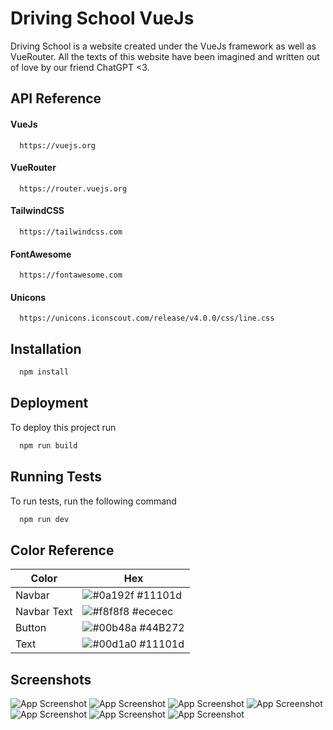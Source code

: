 
# Driving School VueJs

Driving School is a website created under the VueJs framework as well as VueRouter.
All the texts of this website have been imagined and written out of love by our friend ChatGPT <3.

## API Reference

#### VueJs

```http
  https://vuejs.org
```
#### VueRouter

```http
  https://router.vuejs.org
```
#### TailwindCSS
```http
  https://tailwindcss.com
```
#### FontAwesome
```http
  https://fontawesome.com
```
#### Unicons
```http
  https://unicons.iconscout.com/release/v4.0.0/css/line.css
```




## Installation

```bash
  npm install
```

## Deployment

To deploy this project run

```bash
  npm run build
```


## Running Tests

To run tests, run the following command

```bash
  npm run dev
```

## Color Reference

| Color             | Hex                                                                |
| ----------------- | ------------------------------------------------------------------ |
| Navbar | ![#0a192f](https://via.placeholder.com/10/11101d?text=+) #11101d |
| Navbar Text | ![#f8f8f8](https://via.placeholder.com/10/ececec?text=+) #ececec |
| Button | ![#00b48a](https://via.placeholder.com/10/44B272?text=+) #44B272 |
| Text | ![#00d1a0](https://via.placeholder.com/10/11101d?text=+) #11101d |


## Screenshots

![App Screenshot](https://media.discordapp.net/attachments/1030513790464303105/1140594506085957693/image.png?width=1325&height=671)
![App Screenshot](https://media.discordapp.net/attachments/1030513790464303105/1140594552521117796/image.png?width=1322&height=671)
![App Screenshot](https://media.discordapp.net/attachments/1030513790464303105/1140594587572912199/image.png?width=1440&height=617)
![App Screenshot](https://media.discordapp.net/attachments/1030513790464303105/1140594638621769739/image.png?width=1325&height=670)
![App Screenshot](https://media.discordapp.net/attachments/1030513790464303105/1140594732226060368/image.png?width=1322&height=671)
![App Screenshot](https://media.discordapp.net/attachments/1030513790464303105/1140594784977825912/image.png?width=1311&height=671)
![App Screenshot](https://media.discordapp.net/attachments/1030513790464303105/1140597616170762332/image.png?width=1318&height=671)

